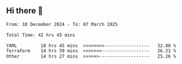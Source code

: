 ## Hi there 👋

<!-- TECHNOLOGIES:START -->
<!-- TECHNOLOGIES:END -->

<!--START_SECTION:waka-->

```txt
From: 10 December 2024 - To: 07 March 2025

Total Time: 42 hrs 45 mins

YAML         18 hrs 45 mins  >>>>>>>>-----------------   32.80 %
Terraform    14 hrs 59 mins  >>>>>>>------------------   26.21 %
Other        14 hrs 27 mins  >>>>>>-------------------   25.26 %
```

<!--END_SECTION:waka-->

